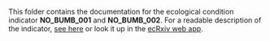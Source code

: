 This folder contains the documentation for the ecological condition indicator **NO_BUMB_001** and **NO_BUMB_002**. 
For a readable description of the indicator, [see here](https://raw.githack.com/NINAnor/ecRxiv/main/indicators/NO_BUMB_001_002/R/NO_BUMB_001_002.html) or look it up in the [ecRxiv web app](https://view.nina.no/ecRxiv/).
